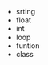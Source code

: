 
- srting
- float
- int
- loop
- funtion
- class

<!---
Jabbaraltay/Jabbaraltay is a ✨ special ✨ repository because its `README.md` (this file) appears on your GitHub profile.
You can click the Preview link to take a look at your changes.
--->
